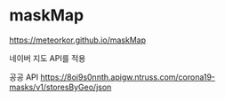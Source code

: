 # maskMap



https://meteorkor.github.io/maskMap


네이버 지도 API를 적용

공공 API
https://8oi9s0nnth.apigw.ntruss.com/corona19-masks/v1/storesByGeo/json


